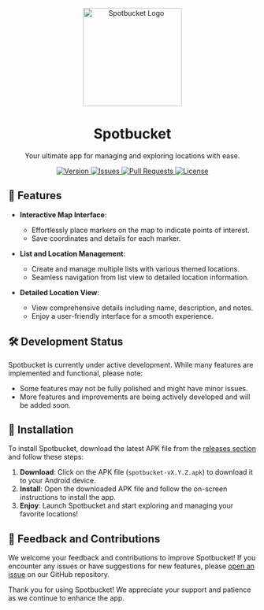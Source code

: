 <p align="center">
  <img src="https://example.com/spotbucket-logo.png" alt="Spotbucket Logo" width="200" height="200">
</p>

<h1 align="center">Spotbucket</h1>

<p align="center">
  Your ultimate app for managing and exploring locations with ease.
</p>

<p align="center">
  <a href="https://github.com/paramveer665/Spotbucket/releases">
    <img src="https://img.shields.io/badge/version-v0.1.1-blue.svg" alt="Version">
  </a>
  <a href="https://github.com/paramveer665/Spotbucket/issues">
    <img src="https://img.shields.io/github/issues/paramveer665/Spotbucket.svg" alt="Issues">
  </a>
  <a href="https://github.com/paramveer665/Spotbucket/pulls">
    <img src="https://img.shields.io/github/issues-pr/paramveer665/Spotbucket.svg" alt="Pull Requests">
  </a>
  <a href="https://github.com/paramveer665/Spotbucket/blob/main/LICENSE">
    <img src="https://img.shields.io/github/license/paramveer665/Spotbucket.svg" alt="License">
  </a>
</p>

## 🚀 Features

- **Interactive Map Interface**:
  - Effortlessly place markers on the map to indicate points of interest.
  - Save coordinates and details for each marker.

- **List and Location Management**:
  - Create and manage multiple lists with various themed locations.
  - Seamless navigation from list view to detailed location information.

- **Detailed Location View**:
  - View comprehensive details including name, description, and notes.
  - Enjoy a user-friendly interface for a smooth experience.

## 🛠️ Development Status

Spotbucket is currently under active development. While many features are implemented and functional, please note:

- Some features may not be fully polished and might have minor issues.
- More features and improvements are being actively developed and will be added soon.

## 📲 Installation

To install Spotbucket, download the latest APK file from the [releases section](https://github.com/paramveer665/Spotbucket/releases) and follow these steps:

1. **Download**: Click on the APK file (`spotbucket-vX.Y.Z.apk`) to download it to your Android device.
2. **Install**: Open the downloaded APK file and follow the on-screen instructions to install the app.
3. **Enjoy**: Launch Spotbucket and start exploring and managing your favorite locations!

## 📨 Feedback and Contributions

We welcome your feedback and contributions to improve Spotbucket! If you encounter any issues or have suggestions for new features, please [open an issue](https://github.com/paramveer665/Spotbucket/issues) on our GitHub repository.

Thank you for using Spotbucket! We appreciate your support and patience as we continue to enhance the app.
